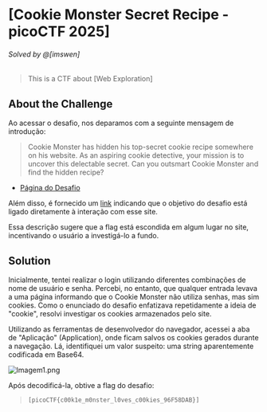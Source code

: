 # [Cookie Monster Secret Recipe - picoCTF 2025]
###### Solved by @[imswen]
> This is a CTF about [Web Exploration]
## About the Challenge
Ao acessar o desafio, nos deparamos com a seguinte mensagem de introdução:
>Cookie Monster has hidden his top-secret cookie recipe somewhere on his website. As an aspiring cookie detective, your mission is to uncover this delectable secret. Can you outsmart Cookie Monster and find the hidden recipe?

- [Página do Desafio](https://play.picoctf.org/practice/challenge/469)

Além disso, é fornecido um [link](http://verbal-sleep.picoctf.net:56571) indicando que o objetivo do desafio está ligado diretamente à interação com esse site.


Essa descrição sugere que a flag está escondida em algum lugar no site, incentivando o usuário a investigá-lo a fundo.
## Solution
Inicialmente, tentei realizar o login utilizando diferentes combinações de nome de usuário e senha. Percebi, no entanto, que qualquer entrada levava a uma página informando que o Cookie Monster não utiliza senhas, mas sim cookies. Como o enunciado do desafio enfatizava repetidamente a ideia de "cookie", resolvi investigar os cookies armazenados pelo site.

Utilizando as ferramentas de desenvolvedor do navegador, acessei a aba de "Aplicação" (Application), onde ficam salvos os cookies gerados durante a navegação. Lá, identifiquei um valor suspeito: uma string aparentemente codificada em Base64. 

![Imagem1.png](https://i.imgur.com/T2hScWP.png)

Após decodificá-la, obtive a flag do desafio:
>`[picoCTF{c00k1e_m0nster_l0ves_c00kies_96F58DAB}]`
